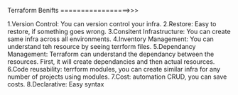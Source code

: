 Terraform Benifts
=================>>>

1.Version Control: 
    You can version control your infra.
2.Restore:
    Easy to restore, if something goes wrong.
3.Consitent Infrastructure:
    You can create same infra across all environments.
4.Inventory Management:
    You can understand teh resource by seeing terrform files.
5.Dependancy Management:
    Terraform can understand the dependancy between the resources.
    First, it will create dependancies and then actual resources.
6.Code reusability:
    terrform modules, you can create similar infra for any number of projects using modules.
7.Cost:
    automation CRUD, you can save costs.
8.Declarative:
    Easy syntax